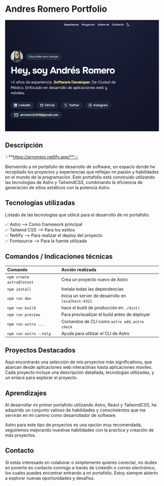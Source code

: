 # Andres Romero Portfolio

<!-- Coloca una imagen representativa de tu desarrollo siempre que puedas -->

![Texto ALT de la imagen que utilices para mostrar el proyecto](public/projects/project-portfolio-arromero.jpg)

## Descripción

✨**https://arromero.netlify.app/**.✨

Bienvenido a mi portafolio de desarrollo de software, un espacio donde he recopilado los proyectos y experiencias que reflejan mi pasión y habilidades en el mundo de la programación. Este portafolio está construido utilizando las tecnologías de Astro y TailwindCSS, combinando la eficiencia de generación de sitios estáticos con la potencia Astro.


## Tecnologías utilizadas

Listado de  las tecnologías que utilicé para el desarrollo de mi portafolio. 

✅ Astro --> Como framework principal  
✅ Tailwind CSS --> Para los estilos  
✅ Netlify --> Para realizar el deploy del proyecto  
✅ Fontsource --> Para la fuente utilizada

## Comandos / Indicaciones técnicas

| Comando                  | Acción realizada                                   |
| :---------------------   | :------------------------------------------------- |
| `npm create astro@latest`| Crea un proyecto nuevo de Astro                    |
| `npm install`            | Instala todas las dependencias                     |
| `npm run dev`            | Inicia un server de desarrollo en `localhost:4321` |
| `npm run build`          | hace el build de producción en `./dist/`           |
| `npm run preview`        | Para previsualizar el build antes de deployar      |
| `npm run astro ...`      | Comandos de CLI como `astro add`, `astro check`    |
| `npm run astro --help`   | Ayuda para utilizar el CLI de Astro                |


## Proyectos Destacados

Aquí encontrarás una selección de mis proyectos más significativos, que abarcan desde aplicaciones web interactivas hasta aplicaciones moviles. Cada proyecto incluye una descripción detallada, tecnologías utilizadas, y un enlace para explorar el proyecto.


## Aprendizajes

Al desarrollar mi primer portafolio utilizando Astro, React y TailwindCSS, he adquirido un conjunto valioso de habilidades y conocimientos que me servirán en mi camino como desarrollador de software. 

Astro para este tipo de proyectos es una opción muy recomendada, seguiremos mejorando nuestras habilidades con la practica y creación de más proyectos.

## Contacto
Si estás interesado en colaborar o simplemente quieres conectar, no dudes en ponerte en contacto conmigo a través de LinkedIn o correo electrónico, los cuales puedes encontrar entrando a mi portafolio. Estoy siempre abierto a explorar nuevas oportunidades y desafíos.